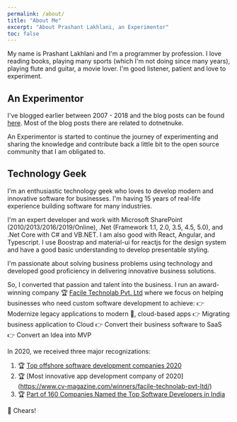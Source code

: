 ```yaml
---
permalink: /about/
title: "About Me"
excerpt: "About Prashant Lakhlani, an Experimentor"
toc: false
---
```

My name is Prashant Lakhlani and I'm a programmer by profession. I love reading books, playing many sports (which I'm not doing since many years), playing flute and guitar, a movie lover. I'm good listener, patient and love to experiment.

## An Experimentor
I've blogged earlier between 2007 - 2018 and the blog posts can be found [here](http://lakhlaniprashant.blogspot.com/). Most of the blog posts there are related to dotnetnuke. 

An Experimentor is started to continue the journey of experimenting and sharing the knowledge and contribute back a little bit to the open source community that I am obligated to.

## Technology Geek
I'm an enthusiastic technology geek who loves to develop modern and innovative software for businesses. I'm having 15 years of real-life experience building software for many industries.

I'm an expert developer and work with Microsoft SharePoint (2010/2013/2016/2019/Online), .Net (Framework 1.1, 2.0, 3.5, 4.5, 5.0), and .Net Core with C# and VB.NET. I am also good with React, Angular, and Typescript. I use Boostrap and material-ui for reactjs for the design system and have a good basic understanding to develop presentable styling.

I'm passionate about solving business problems using technology and developed good proficiency in delivering innovative business solutions. 

So, I converted that passion and talent into the business. I run an award-winning company 🏆 [Facile Technolab Pvt. Ltd](https://www.faciletechnolab.com) where we focus on helping businesses who need custom software development to achieve:
👉 Modernize legacy applications to modern 🌈, cloud-based apps
👉 Migrating business application to Cloud
👉 Convert their business software to SaaS
👉 Convert an Idea into MVP

In 2020, we received three major recognizations:

1. 🏆 [Top offshore software development companies 2020](https://autos.yahoo.com/top-offshore-software-development-companies-081500977.html)
2. 🏆 [Most innovative app development company of 2020] (https://www.cv-magazine.com/winners/facile-technolab-pvt-ltd/)
3. 🏆 [Part of 160 Companies Named the Top Software Developers in India](https://clutch.co/press-releases/160-companies-named-top-software-developers-india-new-report)



🥂 Chears!
